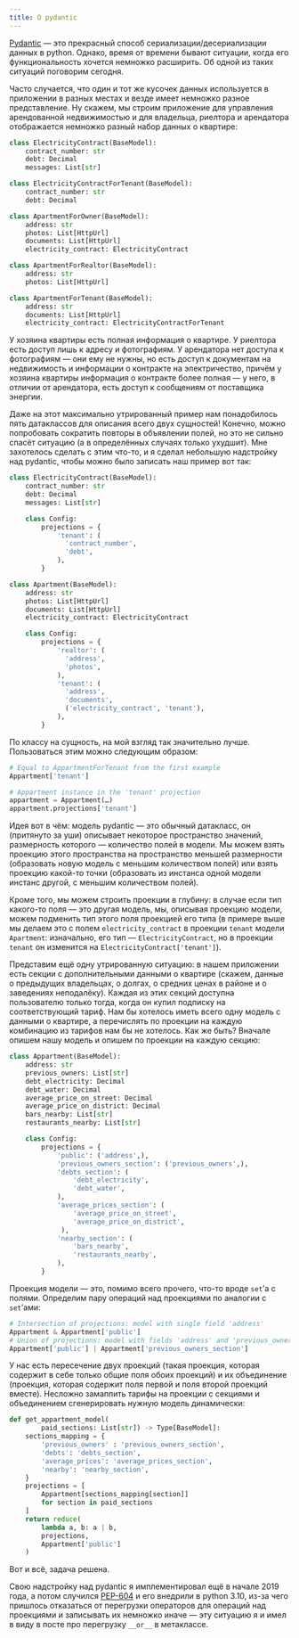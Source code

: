 ```yaml
---
title: О pydantic
---
```

[Pydantic](https://github.com/samuelcolvin/pydantic) — это прекрасный способ сериализации/десериализации данных в python. Однако, время от времени бывают ситуации, когда его функциональность хочется немножко расширить. Об одной из таких ситуаций поговорим сегодня.

Часто случается, что один и тот же кусочек данных используется в приложении в разных местах и везде имеет немножко разное представление. Ну скажем, мы строим приложение для управления арендованной недвижимостью и для владельца, риелтора и арендатора отображается немножко разный набор данных о квартире:

```python
class ElectricityContract(BaseModel):
    contract_number: str
    debt: Decimal
    messages: List[str]

class ElectricityContractForTenant(BaseModel):
    contract_number: str
    debt: Decimal

class ApartmentForOwner(BaseModel):
    address: str
    photos: List[HttpUrl]
    documents: List[HttpUrl]
    electricity_contract: ElectricityContract

class ApartmentForRealtor(BaseModel):
    address: str
    photos: List[HttpUrl]

class ApartmentForTenant(BaseModel):
    address: str
    documents: List[HttpUrl]
    electricity_contract: ElectricityContractForTenant
```

У хозяина квартиры есть полная информация о квартире. У риелтора есть доступ лишь к адресу и фотографиям. У арендатора нет доступа к фотографиям — они ему не нужны, но есть доступ к документам на недвижимость и информации о контракте на электричество, причём у хозяина квартиры информация о контракте более полная — у него, в отличии от арендатора, есть доступ к сообщениям от поставщика энергии.

Даже на этот максимально утрированный пример нам понадобилось пять датаклассов для описания всего двух сущностей! Конечно, можно попробовать сократить повторы в объявлении полей, но это не сильно спасёт ситуацию (а в определённых случаях только ухудшит).
Мне захотелось сделать с этим что-то, и я сделал небольшую надстройку над pydantic, чтобы можно было записать наш пример вот так:

```python
class ElectricityContract(BaseModel):
    contract_number: str
    debt: Decimal
    messages: List[str]

    class Config:
        projections = {
            'tenant': (
              'contract_number', 
              'debt',
            ),
        }

class Apartment(BaseModel):
    address: str
    photos: List[HttpUrl]
    documents: List[HttpUrl]
    electricity_contract: ElectricityContract

    class Config:
        projections = {
            'realtor': (
              'address', 
              'photos',
            ),
            'tenant': (
              'address', 
              'documents', 
              ('electricity_contract', 'tenant'),
            ),
        }
```

По классу на сущность, на мой взгляд так значительно лучше. Пользоваться этим можно следующим образом:

```python
# Equal to AppartmentForTenant from the first example
Appartment['tenant']

# Appartment instance in the 'tenant' projection
appartment = Appartment(…)
appartment.projections['tenant'] 
```

Идея вот в чём: модель pydantic — это обычный датакласс, он (притянуто за уши) описывает некоторое пространство значений, размерность которого — количество полей в модели. Мы можем взять проекцию этого пространства на пространство меньшей размерности (образовать новую модель с меньшим количеством полей) или взять проекцию какой-то точки (образовать из инстанса одной модели инстанс другой, с меньшим количеством полей). 

Кроме того, мы можем строить проекции в глубину: в случае если тип какого-то поля — это другая модель, мы, описывая проекцию модели, можем подменить тип этого поля проекцией его типа (в примере выше мы делаем это с полем `electricity_contract` в проекции `tenant` модели `Apartment`: изначально, его тип — `ElectricityContract`, но в проекции `tenant` он изменится на `ElectricityContract['tenant']`).

Представим ещё одну утрированную ситуацию: в нашем приложении есть секции с дополнительными данными о квартире (скажем, данные о предыдущих владельцах, о долгах, о средних ценах в районе и о заведениях неподалёку). Каждая из этих секций доступна пользователю только тогда, когда он купил подписку на соответствующий тариф.
Нам бы хотелось иметь всего одну модель с данными о квартире, а перечислять по проекции на каждую комбинацию из тарифов нам бы не хотелось. Как же быть?
Вначале опишем нашу модель и опишем по проекции на каждую секцию:

```python
class Appartment(BaseModel):
    address: str
    previous_owners: List[str]
    debt_electricity: Decimal
    debt_water: Decimal
    average_price_on_street: Decimal
    average_price_on_district: Decimal
    bars_nearby: List[str]
    restaurants_nearby: List[str]

    class Config:
        projections = {
            'public': ('address',),
            'previous_owners_section': ('previous_owners',),
            'debts_section': (
                'debt_electricity', 
                'debt_water',
            ),
            'average_prices_section': (
                'average_price_on_street',
                'average_price_on_district',
             ),
            'nearby_section': (
                'bars_nearby', 
                'restaurants_nearby',
            ),
        }
```

Проекция модели — это, помимо всего прочего, что-то вроде `set`’а с полями. Определим пару операций над проекциями по аналогии с `set`’ами:

```python
# Intersection of projections: model with single field 'address'
Appartment & Appartment['public']
# Union of projections: model with fields 'address' and 'previous_owners'
Appartment['public'] | Appartment['previous_owners_section']
```

У нас есть пересечение двух проекций (такая проекция, которая содержит в себе только общие поля обоих проекций) и их объединение (проекция, которая содержит поля первой и поля второй проекций вместе). Несложно замаппить тарифы на проекции с секциями и объединением сгенерировать нужную модель динамически:

```python
def get_appartment_model(
        paid_sections: List[str]) -> Type[BaseModel]:
    sections_mapping = {
        'previous_owners' : 'previous_owners_section',
        'debts': 'debts_section',
        'average_prices': 'average_prices_section',
        'nearby': 'nearby_section',
    }
    projections = [
        Appartment[sections_mapping[section]]
        for section in paid_sections
    ]
    return reduce(
        lambda a, b: a | b,
        projections,
        Appartment['public']
    )
```

Вот и всё, задача решена.

Свою надстройку над pydantic я имплементировал ещё в начале 2019 года, а потом случился [PEP-604](https://www.python.org/dev/peps/pep-0604/) и его внедрили в python 3.10, из-за чего пришлось отказаться от перегрузки операторов для операций над проекциями и записывать их немножко иначе — эту ситуацию я и имел в виду в посте про перегрузку `__or__` в метаклассе.
